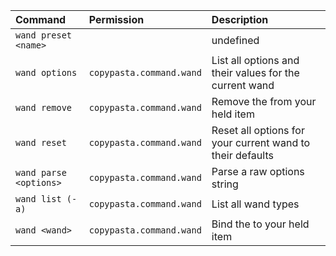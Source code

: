 | Command | Permission | Description |
| :------ | :--------- | :---------- |
| `wand preset <name>` | ` ` | undefined |
| `wand options` | `copypasta.command.wand` | List all options and their values for the current wand |
| `wand remove` | `copypasta.command.wand` | Remove the <wand> from your held item |
| `wand reset` | `copypasta.command.wand` | Reset all options for your current wand to their defaults |
| `wand parse <options>` | `copypasta.command.wand` | Parse a raw options string |
| `wand list (-a)` | `copypasta.command.wand` | List all wand types |
| `wand <wand>` | `copypasta.command.wand` | Bind the <wand> to your held item |
